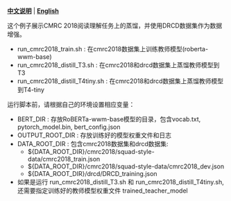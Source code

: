 [**中文说明**](README_ZH.md) | [**English**](README.md)

这个例子展示CMRC 2018阅读理解任务上的蒸馏，并使用DRCD数据集作为数据增强。

* run_cmrc2018_train.sh : 在cmrc2018数据集上训练教师模型(roberta-wwm-base)
* run_cmrc2018_distill_T3.sh : 在cmrc2018和drcd数据集上蒸馏教师模型到T3
* run_cmrc2018_distill_T4tiny.sh : 在cmrc2018和drcd数据集上蒸馏教师模型到T4-tiny

运行脚本前，请根据自己的环境设置相应变量：

* BERT_DIR : 存放RoBERTa-wwm-base模型的目录，包含vocab.txt, pytorch_model.bin, bert_config.json
* OUTPUT_ROOT_DIR : 存放训练好的模型权重文件和日志
* DATA_ROOT_DIR : 包含cmrc2018数据集和drcd数据集:
  * \$\{DATA_ROOT_DIR\}/cmrc2018/squad-style-data/cmrc2018_train.json
  * \$\{DATA_ROOT_DIR\}/cmrc2018/squad-style-data/cmrc2018_dev.json
  * \$\{DATA_ROOT_DIR\}/drcd/DRCD_training.json
* 如果是运行 run_cmrc2018_distill_T3.sh 和 run_cmrc2018_distill_T4tiny.sh, 还需要指定训练好的教师模型权重文件 trained_teacher_model
